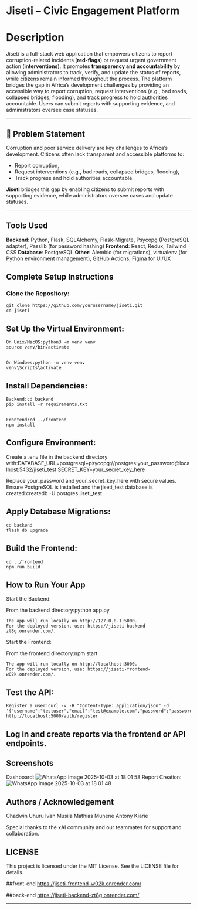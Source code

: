 # Jiseti – Civic Engagement Platform

# Description
Jiseti is a full-stack web application that empowers citizens to report corruption-related incidents (**red-flags**) or request urgent government action (**interventions**). It promotes **transparency and accountability** by allowing administrators to track, verify, and update the status of reports, while citizens remain informed throughout the process. The platform bridges the gap in Africa’s development challenges by providing an accessible way to report corruption, request interventions (e.g., bad roads, collapsed bridges, flooding), and track progress to hold authorities accountable. Users can submit reports with supporting evidence, and administrators oversee case statuses.

---

## 🚨 Problem Statement
Corruption and poor service delivery are key challenges to Africa’s development. Citizens often lack transparent and accessible platforms to:
- Report corruption,
- Request interventions (e.g., bad roads, collapsed bridges, flooding),
- Track progress and hold authorities accountable.

**Jiseti** bridges this gap by enabling citizens to submit reports with supporting evidence, while administrators oversee cases and update statuses.

---

## Tools Used

**Backend**: Python, Flask, SQLAlchemy, Flask-Migrate, Psycopg (PostgreSQL adapter), Passlib (for password hashing)
**Frontend**: React, Redux, Tailwind CSS
**Database**: PostgreSQL
**Other**: Alembic (for migrations), virtualenv (for Python environment management), GitHub Actions, Figma for UI/UX


## Complete Setup Instructions

  ### Clone the Repository:
    git clone https://github.com/yourusername/jiseti.git
    cd jiseti


## Set Up the Virtual Environment:

    On Unix/MacOS:python3 -m venv venv
    source venv/bin/activate


    On Windows:python -m venv venv
    venv\Scripts\activate


## Install Dependencies:

    Backend:cd backend
    pip install -r requirements.txt


    Frontend:cd ../frontend
    npm install




## Configure Environment:

Create a .env file in the backend directory with:DATABASE_URL=postgresql+psycopg://postgres:your_password@localhost:5432/jiseti_test
SECRET_KEY=your_secret_key_here


Replace your_password and your_secret_key_here with secure values.
Ensure PostgreSQL is installed and the jiseti_test database is created:createdb -U postgres jiseti_test




## Apply Database Migrations:
    cd backend
    flask db upgrade


## Build the Frontend:
    cd ../frontend
    npm run build



## How to Run Your App

  Start the Backend:

  From the backend directory:python app.py

    The app will run locally on http://127.0.0.1:5000. 
    For the deployed version, use: https://jiseti-backend-zt8g.onrender.com/.

  Start the Frontend:

  From the frontend directory:npm start

    The app will run locally on http://localhost:3000. 
    For the deployed version, use: https://jiseti-frontend-w02k.onrender.com/.


## Test the API:

    Register a user:curl -v -H "Content-Type: application/json" -d '{"username":"testuser","email":"test@example.com","password":"password"}' http://localhost:5000/auth/register


## Log in and create reports via the frontend or API endpoints.



## Screenshots
Dashboard: 
![WhatsApp Image 2025-10-03 at 18 01 58](https://github.com/user-attachments/assets/270989d7-9c8f-4849-b1cc-f0d2ff7122ed)
Report Creation: 
![WhatsApp Image 2025-10-03 at 18 01 48](https://github.com/user-attachments/assets/cfd00464-443a-4f59-a7ca-a8238ed9f03f)



## Authors / Acknowledgement

  Chadwin Uhuru 
  Ivan Musila 
  Mathias Munene 
  Antony Kiarie 
  
Special thanks to the xAI community and our teammates for support and collaboration.

## LICENSE
This project is licensed under the MIT License. See the LICENSE file for details.

##front-end
https://jiseti-frontend-w02k.onrender.com/

##back-end
https://jiseti-backend-zt8g.onrender.com/

---
